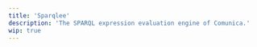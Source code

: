 ```yaml
---
title: 'Sparqlee'
description: 'The SPARQL expression evaluation engine of Comunica.'
wip: true
---
```

